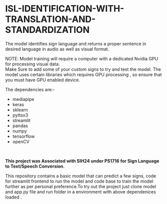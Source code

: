 # ISL-IDENTIFICATION-WITH-TRANSLATION-AND-STANDARDIZATION
The model identifies sign language and returns a proper sentence in desired language in audio as well as visual format.

NOTE: Model training will require a computer with a dedicated Nvidia GPU for processing visual data.
<br/>
Make Sure to add some of your custom signs to try and test the model. The model uses certain libraries which requires GPU processing , so ensure that you must have GPU enabled device.
 
The dependencies are:-  
* mediapipe<br/>  
* keras<br/>
* sklearn <br/> 
* pyttsx3 <br/> 
* streamlit<br/> 
* pandas<br/>
* numpy<br/>
* tensorflow<br/>
* openCV <br/>

<br/>

**This project was Associated with SIH24 under PS1716 for Sign Language to Text/Speech Conversion**.

This repository contains a basic model that can predict a few signs, code for streamlit frontend to run the model and code base to train the model further as per personal preference.To try out the project just clone model and app.py file and run folder in a environment with above dependenices loaded . 
